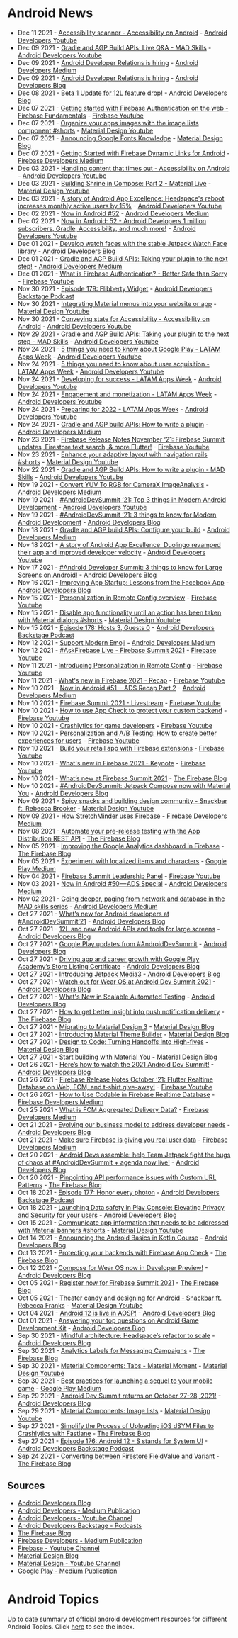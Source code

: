 # Android News

<!-- NEWS:START -->
- Dec 11 2021 - [Accessibility scanner - Accessibility on Android](https://www.youtube.com/watch?v=i1gMzQv0hWU) - [Android Developers Youtube](https://www.youtube.com/c/AndroidDevelopers)
- Dec 09 2021 - [Gradle and AGP Build APIs: Live Q&A - MAD Skills](https://www.youtube.com/watch?v=2FOzPTJprUU) - [Android Developers Youtube](https://www.youtube.com/c/AndroidDevelopers)
- Dec 09 2021 - [Android Developer Relations is hiring](https://medium.com/androiddevelopers/android-developer-relations-is-hiring-e9d42e8d59cf?source=rss----95b274b437c2---4) - [Android Developers Medium](https://medium.com/androiddevelopers)
- Dec 09 2021 - [Android Developer Relations is hiring](http://android-developers.googleblog.com/2021/12/android-developer-relations-is-hiring.html) - [Android Developers Blog](https://android-developers.googleblog.com/)
- Dec 08 2021 - [Beta 1 Update for 12L feature drop!](http://android-developers.googleblog.com/2021/12/beta-1-update-for-12l-feature-drop.html) - [Android Developers Blog](https://android-developers.googleblog.com/)
- Dec 07 2021 - [Getting started with Firebase Authentication on the web - Firebase Fundamentals](https://www.youtube.com/watch?v=rbuSx1yEgV8) - [Firebase Youtube](https://www.youtube.com/user/Firebase)
- Dec 07 2021 - [Organize your apps images with the image lists component #shorts](https://www.youtube.com/watch?v=DFsnPufyihk) - [Material Design Youtube](https://www.youtube.com/c/MaterialDesign)
- Dec 07 2021 - [Announcing Google Fonts Knowledge](https://material.io/blog/google-fonts-knowledge) - [Material Design Blog](https://material.io/blog)
- Dec 07 2021 - [Getting Started with Firebase Dynamic Links for Android](https://medium.com/firebase-developers/beginners-guide-on-creating-a-shareable-link-of-your-apps-specific-data-with-firebase-8c471e1fe22e?source=rss----8e8b7dc6774d---4) - [Firebase Developers Medium](https://medium.com/firebase-developers)
- Dec 03 2021 - [Handling content that times out - Accessibility on Android](https://www.youtube.com/watch?v=X97P6Y8WHl0) - [Android Developers Youtube](https://www.youtube.com/c/AndroidDevelopers)
- Dec 03 2021 - [Building Shrine in Compose: Part 2 - Material Live](https://www.youtube.com/watch?v=T9uMu8nIVM0) - [Material Design Youtube](https://www.youtube.com/c/MaterialDesign)
- Dec 03 2021 - [A story of Android App Excellence: Headspace's reboot increases monthly active users by 15%](https://www.youtube.com/watch?v=t1qHL2KLLuM) - [Android Developers Youtube](https://www.youtube.com/c/AndroidDevelopers)
- Dec 02 2021 - [Now in Android #52](https://medium.com/androiddevelopers/now-in-android-52-f5fbd751b35f?source=rss----95b274b437c2---4) - [Android Developers Medium](https://medium.com/androiddevelopers)
- Dec 02 2021 - [Now in Android: 52 - Android Developers 1 million subscribers, Gradle, Accessibility, and much more!](https://www.youtube.com/watch?v=7lcIkxLe_g8) - [Android Developers Youtube](https://www.youtube.com/c/AndroidDevelopers)
- Dec 01 2021 - [Develop watch faces with the stable Jetpack Watch Face library](http://android-developers.googleblog.com/2021/12/develop-watch-faces-with-stable-jetpack.html) - [Android Developers Blog](https://android-developers.googleblog.com/)
- Dec 01 2021 - [Gradle and AGP Build APIs: Taking your plugin to the next step!](https://medium.com/androiddevelopers/gradle-and-agp-build-apis-taking-your-plugin-to-the-next-step-95e7bd1cd4c9?source=rss----95b274b437c2---4) - [Android Developers Medium](https://medium.com/androiddevelopers)
- Dec 01 2021 - [What is Firebase Authentication? - Better Safe than Sorry](https://www.youtube.com/watch?v=vBUk293QSKY) - [Firebase Youtube](https://www.youtube.com/user/Firebase)
- Nov 30 2021 - [Episode 179: Flibberty Widget](http://adbackstage.googledevelopers.libsynpro.com/flibberty-widget) - [Android Developers Backstage Podcast](https://adbackstage.libsyn.com/)
- Nov 30 2021 - [Integrating Material menus into your website or app](https://www.youtube.com/watch?v=wUqr8h0X3Ho) - [Material Design Youtube](https://www.youtube.com/c/MaterialDesign)
- Nov 30 2021 - [Conveying state for Accessibility - Accessibility on Android](https://www.youtube.com/watch?v=JvWM2PjLJls) - [Android Developers Youtube](https://www.youtube.com/c/AndroidDevelopers)
- Nov 29 2021 - [Gradle and AGP Build APIs: Taking your plugin to the next step - MAD Skills](https://www.youtube.com/watch?v=SB4QlngQQW0) - [Android Developers Youtube](https://www.youtube.com/c/AndroidDevelopers)
- Nov 24 2021 - [5 things you need to know about Google Play - LATAM Apps Week](https://www.youtube.com/watch?v=xrykBD9MtD0) - [Android Developers Youtube](https://www.youtube.com/c/AndroidDevelopers)
- Nov 24 2021 - [5 things you need to know about user acquisition - LATAM Apps Week](https://www.youtube.com/watch?v=VqaQHGsMKs4) - [Android Developers Youtube](https://www.youtube.com/c/AndroidDevelopers)
- Nov 24 2021 - [Developing for success - LATAM Apps Week](https://www.youtube.com/watch?v=cBMiVJOtL4E) - [Android Developers Youtube](https://www.youtube.com/c/AndroidDevelopers)
- Nov 24 2021 - [Engagement and monetization - LATAM Apps Week](https://www.youtube.com/watch?v=EYfLlxoKLKA) - [Android Developers Youtube](https://www.youtube.com/c/AndroidDevelopers)
- Nov 24 2021 - [Preparing for 2022 - LATAM Apps Week](https://www.youtube.com/watch?v=po9wR3u5V6g) - [Android Developers Youtube](https://www.youtube.com/c/AndroidDevelopers)
- Nov 24 2021 - [Gradle and AGP build APIs: How to write a plugin](https://medium.com/androiddevelopers/gradle-and-agp-build-apis-how-to-write-a-plugin-1695b590e4ec?source=rss----95b274b437c2---4) - [Android Developers Medium](https://medium.com/androiddevelopers)
- Nov 23 2021 - [Firebase Release Notes November ‘21: Firebase Summit updates, Firestore text search, & more Flutter!](https://www.youtube.com/watch?v=7KaNHpOPYTs) - [Firebase Youtube](https://www.youtube.com/user/Firebase)
- Nov 23 2021 - [Enhance your adaptive layout with navigation rails #shorts](https://www.youtube.com/watch?v=IZSWNxBs8DA) - [Material Design Youtube](https://www.youtube.com/c/MaterialDesign)
- Nov 22 2021 - [Gradle and AGP Build APIs: How to write a plugin - MAD Skills](https://www.youtube.com/watch?v=LPzBVtwGxlo) - [Android Developers Youtube](https://www.youtube.com/c/AndroidDevelopers)
- Nov 19 2021 - [Convert YUV To RGB for CameraX ImageAnalysis](https://medium.com/androiddevelopers/convert-yuv-to-rgb-for-camerax-imageanalysis-6c627f3a0292?source=rss----95b274b437c2---4) - [Android Developers Medium](https://medium.com/androiddevelopers)
- Nov 19 2021 - [#AndroidDevSummit ‘21: Top 3 things in Modern Android Development](https://www.youtube.com/watch?v=ENYorR3u6Eo) - [Android Developers Youtube](https://www.youtube.com/c/AndroidDevelopers)
- Nov 19 2021 - [#AndroidDevSummit ‘21: 3 things to know for Modern Android Development](http://android-developers.googleblog.com/2021/11/ads21-modern-android-development.html) - [Android Developers Blog](https://android-developers.googleblog.com/)
- Nov 18 2021 - [Gradle and AGP build APIs: Configure your build](https://medium.com/androiddevelopers/gradle-and-agp-build-apis-configure-your-build-9a10db5b2262?source=rss----95b274b437c2---4) - [Android Developers Medium](https://medium.com/androiddevelopers)
- Nov 18 2021 - [A story of Android App Excellence: Duolingo revamped their app and improved developer velocity](https://www.youtube.com/watch?v=8x7Lu3_wK-o) - [Android Developers Youtube](https://www.youtube.com/c/AndroidDevelopers)
- Nov 17 2021 - [#Android Developer Summit: 3 things to know for Large Screens on Android!](http://android-developers.googleblog.com/2021/11/android-developer-summit-21-large-screens.html) - [Android Developers Blog](https://android-developers.googleblog.com/)
- Nov 16 2021 - [Improving App Startup: Lessons from the Facebook App](http://android-developers.googleblog.com/2021/11/improving-app-startup-facebook-app.html) - [Android Developers Blog](https://android-developers.googleblog.com/)
- Nov 15 2021 - [Personalization in Remote Config overview](https://www.youtube.com/watch?v=MTclqADW9rs) - [Firebase Youtube](https://www.youtube.com/user/Firebase)
- Nov 15 2021 - [Disable app functionality until an action has been taken with Material dialogs #shorts](https://www.youtube.com/watch?v=wXOHNJEBCNc) - [Material Design Youtube](https://www.youtube.com/c/MaterialDesign)
- Nov 15 2021 - [Episode 178: Hosts 3, Guests 0](http://adbackstage.googledevelopers.libsynpro.com/episode-178-hosts-3-guests-0) - [Android Developers Backstage Podcast](https://adbackstage.libsyn.com/)
- Nov 12 2021 - [Support Modern Emoji](https://medium.com/androiddevelopers/support-modern-emoji-99f6dea8e57f?source=rss----95b274b437c2---4) - [Android Developers Medium](https://medium.com/androiddevelopers)
- Nov 12 2021 - [#AskFirebase Live - Firebase Summit 2021](https://www.youtube.com/watch?v=dVeH4aSzdE0) - [Firebase Youtube](https://www.youtube.com/user/Firebase)
- Nov 11 2021 - [Introducing Personalization in Remote Config](https://www.youtube.com/watch?v=-PpE1QhZjPE) - [Firebase Youtube](https://www.youtube.com/user/Firebase)
- Nov 11 2021 - [What's new in Firebase 2021 - Recap](https://www.youtube.com/watch?v=_ZMfTQZuP-Y) - [Firebase Youtube](https://www.youtube.com/user/Firebase)
- Nov 10 2021 - [Now in Android #51 — ADS Recap Part 2](https://medium.com/androiddevelopers/now-in-android-51-ads-recap-part-2-188cb7e62e15?source=rss----95b274b437c2---4) - [Android Developers Medium](https://medium.com/androiddevelopers)
- Nov 10 2021 - [Firebase Summit 2021 - Livestream](https://www.youtube.com/watch?v=BlMZ0XK8ZOI) - [Firebase Youtube](https://www.youtube.com/user/Firebase)
- Nov 10 2021 - [How to use App Check to protect your custom backend](https://www.youtube.com/watch?v=DEV372Kof0g) - [Firebase Youtube](https://www.youtube.com/user/Firebase)
- Nov 10 2021 - [Crashlytics for game developers](https://www.youtube.com/watch?v=G1PzMgMAdg0) - [Firebase Youtube](https://www.youtube.com/user/Firebase)
- Nov 10 2021 - [Personalization and A/B Testing: How to create better experiences for users](https://www.youtube.com/watch?v=p2jefhDvGn0) - [Firebase Youtube](https://www.youtube.com/user/Firebase)
- Nov 10 2021 - [Build your retail app with Firebase extensions](https://www.youtube.com/watch?v=nhCbAezbiQ8) - [Firebase Youtube](https://www.youtube.com/user/Firebase)
- Nov 10 2021 - [What's new in Firebase 2021 - Keynote](https://www.youtube.com/watch?v=irHj9k2kFkQ) - [Firebase Youtube](https://www.youtube.com/user/Firebase)
- Nov 10 2021 - [What’s new at Firebase Summit 2021](http://firebase.googleblog.com/2021/11/whats-new-at-Firebase-Summit-2021.html) - [The Firebase Blog](https://firebase.googleblog.com/)
- Nov 10 2021 - [#AndroidDevSummit: Jetpack Compose now with Material You](http://android-developers.googleblog.com/2021/11/ads21-compose-material-you.html) - [Android Developers Blog](https://android-developers.googleblog.com/)
- Nov 09 2021 - [Spicy snacks and building design community - Snackbar ft. Rebecca Brooker](https://www.youtube.com/watch?v=gs-bL6AhkBk) - [Material Design Youtube](https://www.youtube.com/c/MaterialDesign)
- Nov 09 2021 - [How StretchMinder uses Firebase](https://medium.com/firebase-developers/how-stretchminder-uses-firebase-b45c76d62cc6?source=rss----8e8b7dc6774d---4) - [Firebase Developers Medium](https://medium.com/firebase-developers)
- Nov 08 2021 - [Automate your pre-release testing with the App Distribution REST API](http://firebase.googleblog.com/2021/11/app-distribution-rest-api.html) - [The Firebase Blog](https://firebase.googleblog.com/)
- Nov 05 2021 - [Improving the Google Analytics dashboard in Firebase](http://firebase.googleblog.com/2021/11/updated-google-analytics-dashboard.html) - [The Firebase Blog](https://firebase.googleblog.com/)
- Nov 05 2021 - [Experiment with localized items and characters](https://medium.com/googleplaydev/experiment-with-localized-items-and-characters-822cc8f17420?source=rss----1f8baa23933d---4) - [Google Play Medium](https://medium.com/googleplaydev)
- Nov 04 2021 - [Firebase Summit Leadership Panel](https://www.youtube.com/watch?v=joadAuHOXE8) - [Firebase Youtube](https://www.youtube.com/user/Firebase)
- Nov 03 2021 - [Now in Android #50 — ADS Special](https://medium.com/androiddevelopers/now-in-android-50-ads-special-9934422f8dd1?source=rss----95b274b437c2---4) - [Android Developers Medium](https://medium.com/androiddevelopers)
- Nov 02 2021 - [Going deeper, paging from network and database in the MAD skills series](https://medium.com/androiddevelopers/going-deeper-paging-from-network-and-database-in-the-mad-skills-series-9c98250b246b?source=rss----95b274b437c2---4) - [Android Developers Medium](https://medium.com/androiddevelopers)
- Oct 27 2021 - [What’s new for Android developers at #AndroidDevSummit’21](http://android-developers.googleblog.com/2021/10/ads21-keynote-wrap.html) - [Android Developers Blog](https://android-developers.googleblog.com/)
- Oct 27 2021 - [12L and new Android APIs and tools for large screens](http://android-developers.googleblog.com/2021/10/12L-preview-large-screens.html) - [Android Developers Blog](https://android-developers.googleblog.com/)
- Oct 27 2021 - [Google Play updates from #AndroidDevSummit](http://android-developers.googleblog.com/2021/10/whats-new-in-google-play.html) - [Android Developers Blog](https://android-developers.googleblog.com/)
- Oct 27 2021 - [Driving app and career growth with Google Play Academy’s Store Listing Certificate](http://android-developers.googleblog.com/2021/10/driving-app-career-growth-play-academy.html) - [Android Developers Blog](https://android-developers.googleblog.com/)
- Oct 27 2021 - [Introducing Jetpack Media3](http://android-developers.googleblog.com/2021/10/jetpack-media3.html) - [Android Developers Blog](https://android-developers.googleblog.com/)
- Oct 27 2021 - [Watch out for Wear OS at Android Dev Summit 2021](http://android-developers.googleblog.com/2021/10/wearos-at-ads-21.html) - [Android Developers Blog](https://android-developers.googleblog.com/)
- Oct 27 2021 - [What's New in Scalable Automated Testing](http://android-developers.googleblog.com/2021/10/whats-new-in-scalable-automated-testing.html) - [Android Developers Blog](https://android-developers.googleblog.com/)
- Oct 27 2021 - [How to get better insight into push notification delivery](http://firebase.googleblog.com/2021/10/push-notification-delivery-insights.html) - [The Firebase Blog](https://firebase.googleblog.com/)
- Oct 27 2021 - [Migrating to Material Design 3](https://material.io/blog/migrating-material-3) - [Material Design Blog](https://material.io/blog)
- Oct 27 2021 - [Introducing Material Theme Builder](https://material.io/blog/material-theme-builder) - [Material Design Blog](https://material.io/blog)
- Oct 27 2021 - [Design to Code: Turning Handoffs Into High-fives](https://material.io/blog/designtocode) - [Material Design Blog](https://material.io/blog)
- Oct 27 2021 - [Start building with Material You](https://material.io/blog/start-building-with-material-you) - [Material Design Blog](https://material.io/blog)
- Oct 26 2021 - [Here’s how to watch the 2021 Android Dev Summit!](http://android-developers.googleblog.com/2021/10/how-to-watch-android-dev-2021.html) - [Android Developers Blog](https://android-developers.googleblog.com/)
- Oct 26 2021 - [Firebase Release Notes October ‘21: Flutter Realtime Database on Web, FCM, and t-shirt give-away!](https://www.youtube.com/watch?v=-W-xHsbPFuI) - [Firebase Youtube](https://www.youtube.com/user/Firebase)
- Oct 26 2021 - [How to Use Codable in Firebase Realtime Database](https://medium.com/firebase-developers/how-to-use-codable-in-firebase-realtime-database-60d6299369f1?source=rss----8e8b7dc6774d---4) - [Firebase Developers Medium](https://medium.com/firebase-developers)
- Oct 25 2021 - [What is FCM Aggregated Delivery Data?](https://medium.com/firebase-developers/what-is-fcm-aggregated-delivery-data-d6d68396b83b?source=rss----8e8b7dc6774d---4) - [Firebase Developers Medium](https://medium.com/firebase-developers)
- Oct 21 2021 - [Evolving our business model to address developer needs](http://android-developers.googleblog.com/2021/10/evolving-business-model.html) - [Android Developers Blog](https://android-developers.googleblog.com/)
- Oct 21 2021 - [Make sure Firebase is giving you real user data](https://medium.com/firebase-developers/make-sure-firebase-is-giving-you-real-user-data-bdf4b11cc941?source=rss----8e8b7dc6774d---4) - [Firebase Developers Medium](https://medium.com/firebase-developers)
- Oct 20 2021 - [Android Devs assemble: help Team Jetpack fight the bugs of chaos at #AndroidDevSummit + agenda now live!](http://android-developers.googleblog.com/2021/10/android-devs-assemble.html) - [Android Developers Blog](https://android-developers.googleblog.com/)
- Oct 20 2021 - [Pinpointing API performance issues with Custom URL Patterns](http://firebase.googleblog.com/2021/10/performance-analysis-with-custom-url-patterns.html) - [The Firebase Blog](https://firebase.googleblog.com/)
- Oct 18 2021 - [Episode 177: Honor every photon](http://adbackstage.googledevelopers.libsynpro.com/episode-177-honor-every-photon) - [Android Developers Backstage Podcast](https://adbackstage.libsyn.com/)
- Oct 18 2021 - [Launching Data safety in Play Console: Elevating Privacy and Security for your users](http://android-developers.googleblog.com/2021/10/launching-data-safety-in-play-console.html) - [Android Developers Blog](https://android-developers.googleblog.com/)
- Oct 15 2021 - [Communicate app information that needs to be addressed with Material banners #shorts](https://www.youtube.com/watch?v=cXL3zbfPDmM) - [Material Design Youtube](https://www.youtube.com/c/MaterialDesign)
- Oct 14 2021 - [Announcing the Android Basics in Kotlin Course](http://android-developers.googleblog.com/2021/10/announcing-android-basics-in-kotlin.html) - [Android Developers Blog](https://android-developers.googleblog.com/)
- Oct 13 2021 - [Protecting your backends with Firebase App Check](http://firebase.googleblog.com/2021/10/protecting-backends-with-app-check.html) - [The Firebase Blog](https://firebase.googleblog.com/)
- Oct 12 2021 - [Compose for Wear OS now in Developer Preview!](http://android-developers.googleblog.com/2021/10/compose-for-wear-os-now-in-developer.html) - [Android Developers Blog](https://android-developers.googleblog.com/)
- Oct 05 2021 - [Register now for Firebase Summit 2021](http://firebase.googleblog.com/2021/10/FirebaseSummit.html) - [The Firebase Blog](https://firebase.googleblog.com/)
- Oct 05 2021 - [Theater candy and designing for Android - Snackbar ft. Rebecca Franks](https://www.youtube.com/watch?v=Du6AdFUjy1A) - [Material Design Youtube](https://www.youtube.com/c/MaterialDesign)
- Oct 04 2021 - [Android 12 is live in AOSP!](http://android-developers.googleblog.com/2021/10/android-12-is-live-in-aosp.html) - [Android Developers Blog](https://android-developers.googleblog.com/)
- Oct 01 2021 - [Answering your top questions on Android Game Development Kit](http://android-developers.googleblog.com/2021/10/answering-your-top-questions-on-android.html) - [Android Developers Blog](https://android-developers.googleblog.com/)
- Sep 30 2021 - [Mindful architecture: Headspace’s refactor to scale](http://android-developers.googleblog.com/2021/09/investing-in-app-excellence-headspaces.html) - [Android Developers Blog](https://android-developers.googleblog.com/)
- Sep 30 2021 - [Analytics Labels for Messaging Campaigns](http://firebase.googleblog.com/2021/09/analytics-labels-app-messaging-campaigns.html) - [The Firebase Blog](https://firebase.googleblog.com/)
- Sep 30 2021 - [Material Components: Tabs - Material Moment](https://www.youtube.com/watch?v=kmg5xA1HE08) - [Material Design Youtube](https://www.youtube.com/c/MaterialDesign)
- Sep 30 2021 - [Best practices for launching a sequel to your mobile game](https://medium.com/googleplaydev/best-practices-for-launching-a-sequel-to-your-mobile-game-1e2d9eed4ff4?source=rss----1f8baa23933d---4) - [Google Play Medium](https://medium.com/googleplaydev)
- Sep 29 2021 - [Android Dev Summit returns on October 27-28, 2021!](http://android-developers.googleblog.com/2021/09/android-dev-summit.html) - [Android Developers Blog](https://android-developers.googleblog.com/)
- Sep 29 2021 - [Material Components: Image lists](https://www.youtube.com/watch?v=VFL8yud3eVU) - [Material Design Youtube](https://www.youtube.com/c/MaterialDesign)
- Sep 27 2021 - [Simplify the Process of Uploading iOS dSYM Files to Crashlytics with Fastlane](http://firebase.googleblog.com/2021/09/uploading-dSYM-files-to-crashlytics-with-fastlane.html) - [The Firebase Blog](https://firebase.googleblog.com/)
- Sep 27 2021 - [Episode 176: Android 12 - S stands for System UI](http://adbackstage.googledevelopers.libsynpro.com/episode-176-android-12-s-stands-for-system-ui) - [Android Developers Backstage Podcast](https://adbackstage.libsyn.com/)
- Sep 24 2021 - [Converting between Firestore FieldValue and Variant](http://firebase.googleblog.com/2021/09/converting-firestore-fieldvalue-and-variant.html) - [The Firebase Blog](https://firebase.googleblog.com/)<!-- NEWS:END -->

## Sources

* [Android Developers Blog](https://android-developers.googleblog.com/)
* [Android Developers - Medium Publication](https://medium.com/androiddevelopers)
* [Android Developers - Youtube Channel](https://www.youtube.com/c/AndroidDevelopers)
* [Android Developers Backstage - Podcasts](https://adbackstage.libsyn.com/)
* [The Firebase Blog](https://firebase.googleblog.com/)
* [Firebase Developers - Medium Publication](https://medium.com/firebase-developers)
* [Firebase - Youtube Channel](https://www.youtube.com/user/Firebase)
* [Material Design Blog](https://material.io/blog)
* [Material Design - Youtube Channel](https://www.youtube.com/c/MaterialDesign)
* [Google Play - Medium Publication](https://medium.com/googleplaydev)

# Android Topics
Up to date summary of official android development resources for different Android Topics. Click [here](https://androidtopicsindex.dipien.com/) to see the index.

